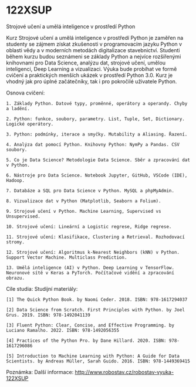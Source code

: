 # 122XSUP
Strojové učení a umělá inteligence v prostředí Python

Kurz Strojové učení a umělá inteligence v prostředí Python je zaměřen na studenty se zájmem získat zkušenosti v programovacím jazyku Python v oblasti vědy a v moderních metodách digitalizace stavebnictví. Studenti během kurzu budou seznámeni se základy Python a nejvíce rozšířenými knihovnami pro Data Science, analýzu dat, strojové učení, umělou inteligenci, Deep Learning a vizualizaci. Výuka bude probíhat ve formě cvičení a praktických menších ukázek v prostředí Python 3.0. Kurz je vhodný jak pro úplné začátečníky, tak i pro pokročilé uživatele Python. 

Osnova cvičení:

    1. Základy Python. Datové typy, proměnné, operátory a operandy. Chyby a ladění.

    2. Python: funkce, soubory, parametry. List, Tuple, Set, Dictionary. Logické operátory.

    3. Python: podmínky, iterace a smyčky. Mutability a Aliasing. Řazení.

    4. Analýza dat pomocí Python. Knihovny Python: NymPy a Pandas. CSV soubory.

    5. Co je Data Science? Metodologie Data Science. Sběr a zpracování dat v Python.

    6. Nástroje pro Data Science. Notebook Jupyter, GitHub, VSCode (IDE), Hadoop.

    7. Databáze a SQL pro Data Science v Python. MySQL a phpMyAdmin.

    8. Vizualizace dat v Python (Matplotlib, Seaborn a Folium).

    9. Strojové učení v Python. Machine Learning, Supervised vs Unsupervised.

    10. Strojové učení: Lineární a Logistic regrese, Ridge regrese.

    11. Strojové učení: Klasifikace, Clustering a Retrieval. Rozhodovací stromy.

    12. Strojové učení: Algoritmus k-Nearest Neighbors (kNN) v Python. Support Vector Machine. Multiclass Prediction.

    13. Umělá inteligence (AI) v Python. Deep Learning v TensorFlow. Neuronové sítě v Keras a PyTorch. Počítačové vidění a zpracování obrazu.

Cíle studia:
Studijní materiály:

    [1] The Quick Python Book. by Naomi Ceder. 2018. ISBN: 978-1617294037

    [2] Data Science from Scratch. First Principles with Python. by Joel Grus. 2019. ISBN: 978-1492041139

    [3] Fluent Python: Clear, Concise, and Effective Programming. by Luciano Ramalho. 2022. ISBN: 978-1492056355

    [4] Practices of the Python Pro. by Dane Hillard. 2020. ISBN: 978-1617296086

    [5] Introduction to Machine Learning with Python: A Guide for Data Scientists. by Andreas Müller, Sarah Guido. 2016. ISBN: 978-1449369415

Poznámka:
Další informace:
    http://www.robostav.cz/robostav-vyuka-122XSUP
